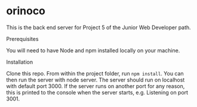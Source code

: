 # orinoco


This is the back end server for Project 5 of the Junior Web Developer path.

Prerequisites

You will need to have Node and npm installed locally on your machine.

Installation

Clone this repo. From within the project folder, run ``` npm install ```. You can then run the server with node server. The server should run on localhost with default port 3000. If the server runs on another port for any reason, this is printed to the console when the server starts, e.g. Listening on port 3001.
